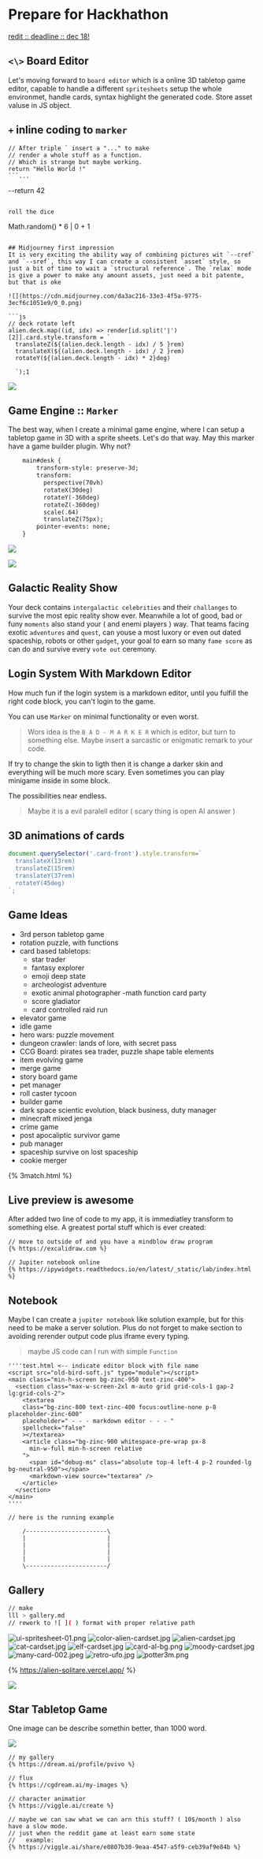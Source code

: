 # Prepare for Hackhathon

[redit :: deadline :: dec 18!](https://redditgamesandpuzzles.devpost.com/?ref_content=default&ref_feature=challenge&ref_medium=portfolio)

## `<\>` Board Editor 
Let's moving forward to `board editor` which is a online 3D tabletop game editor, capable to handle a different `spritesheets` setup the whole environmet, handle cards, syntax highlight the generated code. Store asset valuse in JS object.

## `+` inline coding to `marker`
```
// After triple ` insert a "..." to make 
// render a whole stuff as a function.
// Which is strange but maybe working.
return "Hello World !"
```...

```
--return 42
```...

roll the dice 
```
Math.random() * 6 | 0 + 1
```...

## Midjourney first impression
It is very exciting the ability way of combining pictures wit `--cref` and `--sref`, this way I can create a consistent `asset` style, so just a bit of time to wait a `structural reference`. The `relax` mode is give a power to make any amount assets, just need a bit patente, but that is oke 

![](https://cdn.midjourney.com/da3ac216-33e3-4f5a-9775-3ecf6c1051e9/0_0.png)

```js
// deck rotate left
alien.deck.map((id, idx) => render[id.split('|')[2]].card.style.transform = `
  translateZ(${(alien.deck.length - idx) / 5 }rem)
  translateX(${(alien.deck.length - idx) / 2 }rem)
  rotateY(${(alien.deck.length - idx) * 2}deg)
  
  `);1
```

![](https://cdn.midjourney.com/de64befd-f71a-45f4-bcac-064da827875a/0_1.png)

## Game Engine :: `Marker`
The best way, when I create a minimal game engine, where I can setup a tabletop game in 3D with a sprite sheets. Let's do that way. May this marker have a game builder plugin. Why not?

```html
    main#desk {
        transform-style: preserve-3d;
        transform:
          perspective(70vh)
          rotateX(30deg)
          rotateY(-360deg)
          rotateZ(-360deg)
          scale(.64)
          translateZ(75px);
        pointer-events: none;
    }
```

![](https://cdn.midjourney.com/b8516cb2-7f04-42f3-8ce4-d14f52ea2778/0_1.png)

![](https://cdn.midjourney.com/8eb8d805-7ab6-4209-9121-f064d8b776b7/0_2.png)

## Galactic Reality Show
Your deck contains `intergalactic celebrities` and their `challanges` to survive the most epic reality show ever. Meanwhile a lot of good, bad or funy `moments` also stand your ( and enemi players ) way. That teams facing exotic `adventures` and `quest`, can youse a most luxory or even out dated spaceship, robots or other `gadget`, your goal to earn so many `fame score` as can do and survive every `vote out` ceremony.

## Login System With Markdown Editor

How much fun if the login system is a markdown editor,
until you fulfill the right code block, you can't login
to the game.

You can use `Marker` on minimal functionality or even worst.

> Wors idea is the `B A D - M A R K E R` which is editor, but turn to something else. Maybe insert a sarcastic or enigmatic remark to your code.

If try to change the skin to ligth then it is change a darker skin and everything will be much more scary. Even sometimes you can play minigame inside in some block.

The possibilities near endless.

> Maybe it is a evil paralell editor ( scary thing is open AI answer )

## 3D animations of cards

```js
document.querySelector('.card-front').style.transform=`
  translateX(13rem)
  translateZ(15rem)
  translateY(37rem)
  rotateY(45deg)
`;
```

## Game Ideas
- 3rd person tabletop game
- rotation puzzle, with functions
- card based tabletops:
  - star trader
  - fantasy explorer
  - emoji deep state
  - archeologist adventure
  - exotic animal photographer
  -math function card party
  - score gladiator
  - card controlled raid run
- elevator game
- idle game
- hero wars: puzzle movement
- dungeon crawler: lands of lore, with secret pass
- CCG Board: pirates sea trader, puzzle shape table elements
- item evolving game
- merge game
- story board game
- pet manager
- roll caster tycoon
- builder game
- dark space scientic evolution, black business, duty manager
- minecraft mixed jenga
- crime game
- post apocaliptic survivor game
- pub manager
- spaceship survive on lost spaceship
- cookie merger

{% 3match.html %}


## Live preview is awesome

After added two line of code to my app, it is immediatley transform to something else. A greatest portal stuff which is ever created:

```
// move to outside of and you have a mindblow draw program
{% https://excalidraw.com %}

// Jupiter notebook online
{% https://ipywidgets.readthedocs.io/en/latest/_static/lab/index.html %}
```

## Notebook
Maybe I can create a `jupiter notebook` like solution example,
but for this need to be make a server solution.
Plus do not forget to make section to avoiding rerender
output code plus iframe every typing.

> maybe JS code can I run with simple `Function`

```
''''test.html <-- indicate editor block with file name
<script src="old-bird-soft.js" type="module"></script>
<main class="min-h-screen bg-zinc-950 text-zinc-400">
  <section class="max-w-screen-2xl m-auto grid grid-cols-1 gap-2 lg:grid-cols-2">
    <textarea
    class="bg-zinc-800 text-zinc-400 focus:outline-none p-8 placeholder-zinc-600"
    placeholder=" - - - markdown editor - - - "
    spellcheck="false"
    ></textarea>
    <article class="bg-zinc-900 whitespace-pre-wrap px-8
      min-w-full min-h-screen relative
    ">
      <span id="debug-ms" class="absolute top-4 left-4 p-2 rounded-lg bg-neutral-950"></span>
      <markdown-view source="textarea" />
    </article>
  </section>
</main>
''''

// here is the running example

    /-----------------------\
    |                       |
    |                       |
    |                       |
    |                       |
    \-----------------------/
```

## Gallery

```sh
// make
lll > gallery.md
// rework to ![ ]( ) format with proper relative path
```

![ui-spritesheet-01.png](../sprites/ui-spritesheet-01.png)
![color-alien-cardset.jpg](../sprites/color-alien-cardset.jpg)
![alien-cardset.jpg](../sprites/alien-cardset.jpg)
![cat-cardset.jpg](../sprites/cat-cardset.jpg)
![elf-cardset.jpg](../sprites/elf-cardset.jpg)
![card-al-bg.png](../sprites/card-al-bg.png)
![moody-cardset.jpg](../sprites/moody-cardset.jpg)
![many-card-002.jpeg](../sprites/many-card-002.jpeg)
![retro-ufo.jpg](../sprites/retro-ufo.jpg)
![potter3m.png](../sprites/potter3m.png)

{% https://alien-solitare.vercel.app/ %}

![](https://images.wombo.art/generated/d34b07a7-5a5e-4719-beaa-84624b280ed2/final.jpg?Expires=1740612249&Signature=YYJ84eQ~nIAjh0I-~EPdP1tGyg9b63OzGsDvwtIPXBAKXxqoBTdYYYdhQyDl-ldfvI2~SbChmKfZp~TgTu~zu~weR9v2ouoPUdDx7NGF8NL9rrqmJDzFKcP00dT~GKbXGCctnh1r~z5u0d903xHsrig8HZshztlVdiJJTbIs5O7fAu8hqHkw~YpeJI1elhUVO5ky0pTfoy2IbwNhYDfnmDOphKA3dKjg-r-j3-8l27p5WA6WOOJRBZEXZdMlP0xGueE2ZxpiHs-Ntv6JitTdim4rfHWipsX3kvfRuklgDTgvv5T5WnAbr2GHbknPNTRSW28~IqITSPBS4aD2uFdR4g__&Key-Pair-Id=K1ZXCNMC55M2IL)

## Star Tabletop Game
One image can be describe somethin better, than 1000 word.

![](https://images.wombo.art/generated/07fdcfc6-1a72-43a1-acd7-40d45a6d56fb/final.jpg?Expires=1740612183&Signature=YAPaUBSfZyRMdK24FfBD~9wXl2UGAwbyL77emIlyt10rZjmte877u5HGyD2cm8gWatzl7SXBaqymHcK2beqjFqXpzvRXAtyw2cYeWAULhejzkGsNg7rjWjS0A8UVaY8vPiYgYtyAPfS7vDT11PfCLOQaEcbSusUMct321kvYBZijWEjGjArvYOyk2Mvjd12-~toBIiFhIY4tE~oo4mX~EfJq83aFtyDcLti4hghyPGs0dwSahZLibGT5ZLb5WOtdWejyX7JWZGSSijnfPkptBn4KEx47PbZGrQ-VeWLs~Dt7tLpmmZ6L8sb2nEoMeZXzx8WiigOtSM00JCyf1cpvWA__&Key-Pair-Id=K1ZXCNMC55M2IL)

```
// my gallery
{% https://dream.ai/profile/pvivo %}

// flux
{% https://cgdream.ai/my-images %}

// character animatior
{% https://viggle.ai/create %}

// maybe we can saw what we can arn this stuff? ( 10$/month ) also have a slow mode.
// just when the reddit game at least earn some state
//   example:
{% https://viggle.ai/share/e0807b30-9eaa-4547-a5f9-ceb39af9e84b %}
```







